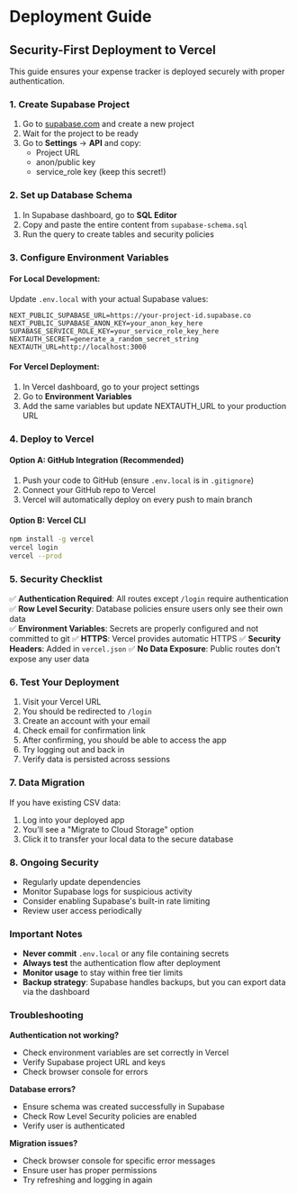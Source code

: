 # Deployment Guide

## Security-First Deployment to Vercel

This guide ensures your expense tracker is deployed securely with proper authentication.

### 1. Create Supabase Project

1. Go to [supabase.com](https://supabase.com) and create a new project
2. Wait for the project to be ready
3. Go to **Settings** → **API** and copy:
   - Project URL
   - anon/public key
   - service_role key (keep this secret!)

### 2. Set up Database Schema

1. In Supabase dashboard, go to **SQL Editor**
2. Copy and paste the entire content from `supabase-schema.sql`
3. Run the query to create tables and security policies

### 3. Configure Environment Variables

#### For Local Development:
Update `.env.local` with your actual Supabase values:
```env
NEXT_PUBLIC_SUPABASE_URL=https://your-project-id.supabase.co
NEXT_PUBLIC_SUPABASE_ANON_KEY=your_anon_key_here
SUPABASE_SERVICE_ROLE_KEY=your_service_role_key_here
NEXTAUTH_SECRET=generate_a_random_secret_string
NEXTAUTH_URL=http://localhost:3000
```

#### For Vercel Deployment:
1. In Vercel dashboard, go to your project settings
2. Go to **Environment Variables**
3. Add the same variables but update NEXTAUTH_URL to your production URL

### 4. Deploy to Vercel

#### Option A: GitHub Integration (Recommended)
1. Push your code to GitHub (ensure `.env.local` is in `.gitignore`)
2. Connect your GitHub repo to Vercel
3. Vercel will automatically deploy on every push to main branch

#### Option B: Vercel CLI
```bash
npm install -g vercel
vercel login
vercel --prod
```

### 5. Security Checklist

✅ **Authentication Required**: All routes except `/login` require authentication
✅ **Row Level Security**: Database policies ensure users only see their own data  
✅ **Environment Variables**: Secrets are properly configured and not committed to git
✅ **HTTPS**: Vercel provides automatic HTTPS
✅ **Security Headers**: Added in `vercel.json`
✅ **No Data Exposure**: Public routes don't expose any user data

### 6. Test Your Deployment

1. Visit your Vercel URL
2. You should be redirected to `/login`
3. Create an account with your email
4. Check email for confirmation link
5. After confirming, you should be able to access the app
6. Try logging out and back in
7. Verify data is persisted across sessions

### 7. Data Migration

If you have existing CSV data:
1. Log into your deployed app
2. You'll see a "Migrate to Cloud Storage" option
3. Click it to transfer your local data to the secure database

### 8. Ongoing Security

- Regularly update dependencies
- Monitor Supabase logs for suspicious activity
- Consider enabling Supabase's built-in rate limiting
- Review user access periodically

### Important Notes

- **Never commit** `.env.local` or any file containing secrets
- **Always test** the authentication flow after deployment
- **Monitor usage** to stay within free tier limits
- **Backup strategy**: Supabase handles backups, but you can export data via the dashboard

### Troubleshooting

**Authentication not working?**
- Check environment variables are set correctly in Vercel
- Verify Supabase project URL and keys
- Check browser console for errors

**Database errors?**
- Ensure schema was created successfully in Supabase
- Check Row Level Security policies are enabled
- Verify user is authenticated

**Migration issues?**
- Check browser console for specific error messages
- Ensure user has proper permissions
- Try refreshing and logging in again